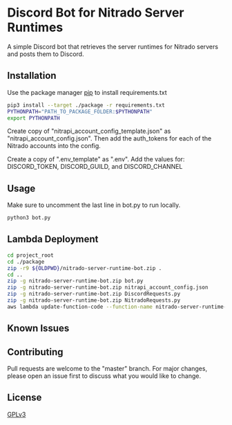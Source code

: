# Discord Bot for Nitrado Server Runtimes

A simple Discord bot that retrieves the server runtimes for Nitrado servers and posts them to Discord.

## Installation

Use the package manager [pip](https://pip.pypa.io/en/stable/) to install requirements.txt

```bash
pip3 install --target ./package -r requirements.txt
PYTHONPATH="PATH_TO_PACKAGE_FOLDER:$PYTHONPATH"
export PYTHONPATH
```

Create copy of "nitrapi_account_config_template.json" as "nitrapi_account_config.json".
Then add the auth_tokens for each of the Nitrado accounts into the config.

Create a copy of ".env_template" as ".env".
Add the values for: DISCORD_TOKEN, DISCORD_GUILD, and DISCORD_CHANNEL

## Usage
Make sure to uncomment the last line in bot.py to run locally.

```bash
python3 bot.py
```

## Lambda Deployment

```bash
cd project_root
cd ./package
zip -r9 ${OLDPWD}/nitrado-server-runtime-bot.zip .
cd ..
zip -g nitrado-server-runtime-bot.zip bot.py
zip -g nitrado-server-runtime-bot.zip nitrapi_account_config.json
zip -g nitrado-server-runtime-bot.zip DiscordRequests.py
zip -g nitrado-server-runtime-bot.zip NitradoRequests.py
aws lambda update-function-code --function-name nitrado-server-runtime-bot --zip-file fileb://nitrado-server-runtime-bot.zip
```

## Known Issues

## Contributing
Pull requests are welcome to the "master" branch. For major changes, please open an issue first to discuss what you would like to change.

## License
[GPLv3](https://www.gnu.org/licenses/gpl-3.0.en.html)
